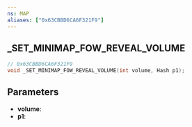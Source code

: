 ```yaml
---
ns: MAP
aliases: ["0x63CBBD6CA6F321F9"]
---
```

## _SET_MINIMAP_FOW_REVEAL_VOLUME

```c
// 0x63CBBD6CA6F321F9
void _SET_MINIMAP_FOW_REVEAL_VOLUME(int volume, Hash p1);
```

## Parameters
* **volume**:
* **p1**:
